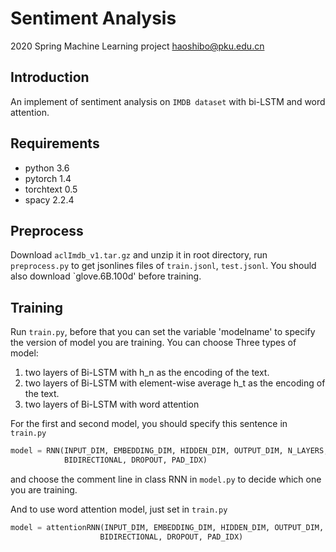 # Sentiment Analysis
2020 Spring Machine Learning project
haoshibo@pku.edu.cn

## Introduction
An implement of sentiment analysis on `IMDB dataset` with bi-LSTM and word attention.

## Requirements
+ python 3.6
+ pytorch 1.4
+ torchtext 0.5
+ spacy 2.2.4

## Preprocess
Download `aclImdb_v1.tar.gz` and unzip it in root directory, run `preprocess.py` to get jsonlines files of `train.jsonl`, `test.jsonl`. You should also download `glove.6B.100d' before training.

## Training
Run `train.py`, before that you can set the variable 'modelname' to specify the version of model you are training. 
You can choose Three types of model:
1. two layers of Bi-LSTM with h_n as the encoding of the text.
2. two layers of Bi-LSTM with element-wise average h_t as the encoding of the text.
3. two layers of Bi-LSTM with word attention

For the first and second model, you should specify this sentence in `train.py` 

```python
model = RNN(INPUT_DIM, EMBEDDING_DIM, HIDDEN_DIM, OUTPUT_DIM, N_LAYERS,
            BIDIRECTIONAL, DROPOUT, PAD_IDX)
```

and choose the comment line in class RNN in `model.py` to decide which one you are training.

And to use word attention model, just set in `train.py`

```python
model = attentionRNN(INPUT_DIM, EMBEDDING_DIM, HIDDEN_DIM, OUTPUT_DIM, ATT_DIM, N_LAYERS,
                    BIDIRECTIONAL, DROPOUT, PAD_IDX)
```